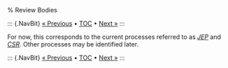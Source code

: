 % Review Bodies

::: {.NavBit}
[« Previous](changePlanning.html) • [TOC](index.html) • [Next »](testingChanges.html)
:::

For now, this corresponds to the current processes referred to as
[_JEP_](http://openjdk.java.net/jeps/0)
and [_CSR_](https://wiki.openjdk.java.net/display/csr/Main). Other processes may be identified later.

::: {.NavBit}
[« Previous](changePlanning.html) • [TOC](index.html) • [Next »](testingChanges.html)
:::
